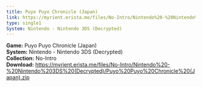 ```yaml
---
title: Puyo Puyo Chronicle (Japan)
link: https://myrient.erista.me/files/No-Intro/Nintendo%20-%20Nintendo%203DS%20(Decrypted)/Puyo%20Puyo%20Chronicle%20(Japan).zip
type: single1
System: Nintendo - Nintendo 3DS (Decrypted)
---
```

<b>Game:</b> Puyo Puyo Chronicle (Japan)<br>
<b>System:</b> Nintendo - Nintendo 3DS (Decrypted)<br>
<b>Collection:</b> No-Intro<br>
<b>Download:</b> https://myrient.erista.me/files/No-Intro/Nintendo%20-%20Nintendo%203DS%20(Decrypted)/Puyo%20Puyo%20Chronicle%20(Japan).zip